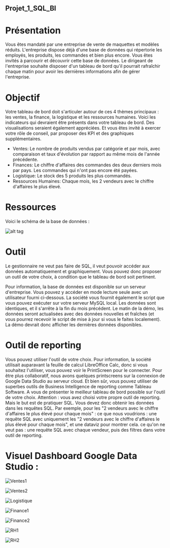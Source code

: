 ## Projet_1_SQL_BI

# Présentation

Vous êtes mandaté par une entreprise de vente de maquettes et modèles réduits. L'entreprise dispose déjà d'une base de données qui répertorie les employés, les produits, les commandes et bien plus encore. Vous êtes invités à parcourir et découvrir cette base de données. Le dirigeant de l'entreprise souhaite disposer d'un tableau de bord qu'il pourrait rafraîchir chaque matin pour avoir les dernières informations afin de gérer l'entreprise.

# Objectif

Votre tableau de bord doit s'articuler autour de ces 4 thèmes principaux : les ventes, la finance, la logistique et les ressources humaines.
Voici les indicateurs qui devraient être présents dans votre tableau de bord. Des visualisations seraient également appréciées. Et vous êtes invité à exercer votre rôle de conseil, par proposer des KPI et des graphiques supplémentaires.

- Ventes: Le nombre de produits vendus par catégorie et par mois, avec comparaison et taux d'évolution par rapport au même mois de l'année précédente.
- Finances: 
Le chiffre d'affaires des commandes des deux derniers mois par pays. 
Les commandes qui n'ont pas encore été payées.
- Logistique: Le stock des 5 produits les plus commandés.
- Ressources Humaines: Chaque mois, les 2 vendeurs avec le chiffre d'affaires le plus élevé.

# Ressources

Voici le schéma de la base de données :

![alt tag](https://user-images.githubusercontent.com/90702580/142235696-7bf21a69-cfd3-4dc2-ae4a-981e997931d1.png)

# Outil

Le gestionnaire ne veut pas faire de SQL, il veut pouvoir accéder aux données automatiquement et graphiquement. Vous pouvez donc proposer un outil de votre choix, à condition que le tableau de bord soit pertinent.

Pour information, la base de données est disponible sur un serveur d'entreprise. Vous pouvez y accéder en mode lecture seule avec un utilisateur fourni ci-dessous.
La société vous fournit également le script que vous pouvez exécuter sur votre serveur MySQL local. Les données sont identiques, et il s'arrête à la fin du mois précédent.
Le matin de la démo, les données seront actualisées avec des données nouvelles et fraîches (et vous pourrez recevoir le script de mise à jour si vous le faites localement). La démo devrait donc afficher les dernières données disponibles.

# Outil de reporting

Vous pouvez utiliser l'outil de votre choix. Pour information, la société utilisait auparavant la feuille de calcul LibreOffice Calc, donc si vous souhaitez l'utiliser, vous pouvez voir le PrintScreen pour le connecter. Pour être plus collaboratif, nous avons quelques printscreens sur la connexion de Google Data Studio au serveur cloud. Et bien sûr, vous pouvez utiliser de superbes outils de Business Intelligence de reporting comme Tableau Software. A vous de présenter le meilleur tableau de bord possible sur l'outil de votre choix.
Attention : vous avez choisi votre propre outil de reporting. Mais le but est de pratiquer SQL. Vous devez donc obtenir les données dans les requêtes SQL. Par exemple, pour les "2 vendeurs avec le chiffre d'affaires le plus élevé pour chaque mois" : 
ce que nous voudrions : une requête SQL avec uniquement les "2 vendeurs avec le chiffre d'affaires le plus élevé pour chaque mois", et une dataviz pour montrer cela.
ce qu'on ne veut pas : une requête SQL avec chaque vendeur, puis des filtres dans votre outil de reporting.


# Visuel Dashboard Google Data Studio :

![Ventes1](https://user-images.githubusercontent.com/90702580/142240379-4412c113-48c2-4543-952d-a8cb1aaaf1a5.png)

![Ventes2](https://user-images.githubusercontent.com/90702580/142240398-b79306b6-fca0-4792-b327-e60135537d8b.png)

![Logistique](https://user-images.githubusercontent.com/90702580/142240411-b402653f-923a-4aa4-85d2-e5fa510e5bd3.png)

![Finance1](https://user-images.githubusercontent.com/90702580/142240423-128bc5d5-19f0-4d5e-84ad-a9ded9ee8349.png)

![Finance2](https://user-images.githubusercontent.com/90702580/142240445-64544ade-ebe7-4b21-a5ae-e12d54cccf5c.png)

![RH1](https://user-images.githubusercontent.com/90702580/142240456-8e23e628-df51-4d2a-95b3-809c1f7e8919.png)

![RH2](https://user-images.githubusercontent.com/90702580/142240466-de5f5428-ce70-4efa-8fde-8904c73065cf.png)
